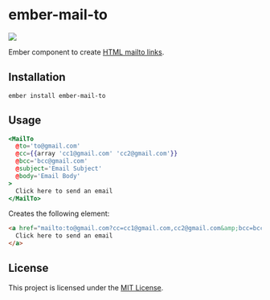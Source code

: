 ember-mail-to
==============================================================================

![](https://travis-ci.org/veelenga/ember-mail-to.svg?branch=master)

Ember component to create [HTML mailto links](https://tools.ietf.org/html/rfc6068).

Installation
------------------------------------------------------------------------------

```
ember install ember-mail-to
```


Usage
------------------------------------------------------------------------------

```hbs
<MailTo
  @to='to@gmail.com'
  @cc={{array 'cc1@gmail.com' 'cc2@gmail.com'}}
  @bcc='bcc@gmail.com'
  @subject='Email Subject'
  @body='Email Body'
>
  Click here to send an email
</MailTo>
```

Creates the following element:

```html
<a href="mailto:to@gmail.com?cc=cc1@gmail.com,cc2@gmail.com&amp;bcc=bcc@gmail.com&amp;subject=Email%20Subject&amp;body=Email%20Body">
  Click here to send an email
</a>
```


License
------------------------------------------------------------------------------

This project is licensed under the [MIT License](LICENSE.md).
